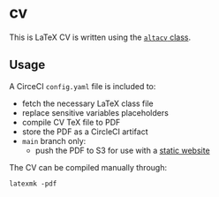 # cv

This is LaTeX CV is written using the [`altacv` class](https://github.com/liantze/AltaCV).

## Usage

A CirceCI `config.yaml` file is included to:

* fetch the necessary LaTeX class file
* replace sensitive variables placeholders
* compile CV TeX file to PDF
* store the PDF as a CircleCI artifact
* `main` branch only:
  * push the PDF to S3 for use with a [static website](https://github.com/jonbamber/personal_website)


The CV can be compiled manually through:

```
latexmk -pdf
```
